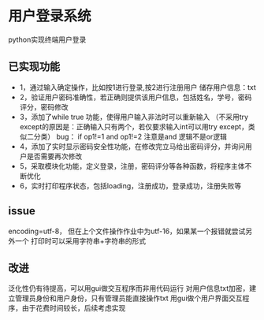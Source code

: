 # 用户登录系统
python实现终端用户登录
## 已实现功能
- 1，通过输入确定操作，比如按1进行登录,按2进行注册用户
储存用户信息：txt
- 2，验证用户密码准确性，若正确则提供该用户信息，包括姓名，学号，密码评分，密码修改
- 3，添加了while true 功能，使得用户输入非法时可以重新输入
（不采用try except的原因是：正确输入只有两个，若仅要求输入int可以用try except，类似二分类）
bug： if op1!=1 and op1!=2 注意是and 逻辑不是or逻辑
- 4，添加了实时显示密码安全性功能，在修改完立马给出密码评分，并询问用户是否需要再次修改
- 5，采取模块化功能，定义登录，注册，密码评分等各种函数，将程序主体不断优化
- 6，实时打印程序状态，包括loading，注册成功，登录成功，注册失败等 
## issue
encoding=utf-8， 但在上个文件操作作业中为utf-16，如果某一个报错就尝试另外一个
打印时可以采用字符串+字符串的形式
## 改进
泛化性仍有待提高，可以用gui做交互程序而非用代码运行
对用户信息txt加密，建立管理员身份和用户身份，只有管理员能直接操作txt
用gui做个用户界面交互程序，由于花费时间较长，后续考虑实现
